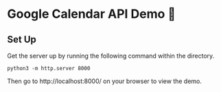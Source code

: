 # Google Calendar API Demo 📅

## Set Up
Get the server up by running the following command within the directory.
```
python3 -m http.server 8000
```
Then go to http://localhost:8000/ on your browser to view the demo.

